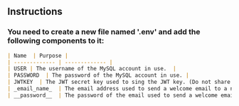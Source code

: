 ## Instructions

### You need to create a new file named '.env' and add the following components to it:



```markdown
| Name  | Purpose |
| ------------- | ------------- |
| USER | The username of the MySQL account in use.  |
| PASSWORD  | The password of the MySQL account in use. |
| JWTKEY  | The JWT secret key used to sing the JWT key. (Do not share this key with anyone) |
| _email_name_  | The email address used to send a welcome email to a new user. |
| __password__  | The password of the email used to send a welcome email to a new user. |
```